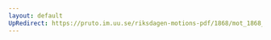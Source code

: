 ```yaml
---
layout: default
UpRedirect: https://pruto.im.uu.se/riksdagen-motions-pdf/1868/mot_1868__fk__7/mot_1868__fk__7-002.pdf
---
```


